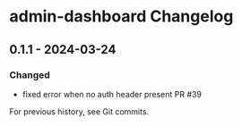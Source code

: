 # admin-dashboard Changelog

## 0.1.1 - 2024-03-24
### Changed
- fixed error when no auth header present PR #39

For previous history, see Git commits.